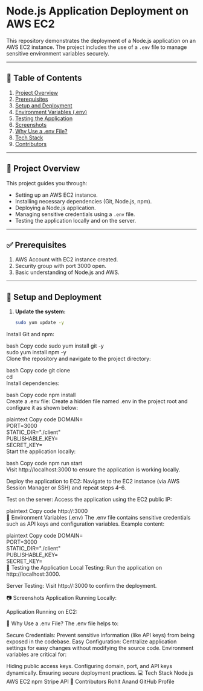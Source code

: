 # Node.js Application Deployment on AWS EC2  

This repository demonstrates the deployment of a Node.js application on an AWS EC2 instance. The project includes the use of a `.env` file to manage sensitive environment variables securely.

---

## 📑 Table of Contents  
1. [Project Overview](#project-overview)  
2. [Prerequisites](#prerequisites)  
3. [Setup and Deployment](#setup-and-deployment)  
4. [Environment Variables (.env)](#environment-variables-env)  
5. [Testing the Application](#testing-the-application)  
6. [Screenshots](#screenshots)  
7. [Why Use a .env File?](#why-use-a-env-file)  
8. [Tech Stack](#tech-stack)  
9. [Contributors](#contributors)  

---

## 🌟 Project Overview  

This project guides you through:  
- Setting up an AWS EC2 instance.  
- Installing necessary dependencies (Git, Node.js, npm).  
- Deploying a Node.js application.  
- Managing sensitive credentials using a `.env` file.  
- Testing the application locally and on the server.  

---

## ✅ Prerequisites  

1. AWS Account with EC2 instance created.  
2. Security group with port 3000 open.  
3. Basic understanding of Node.js and AWS.  

---

## 🚀 Setup and Deployment  

1. **Update the system:**  
   ```bash
   sudo yum update -y
Install Git and npm:

bash
Copy code
sudo yum install git -y  
sudo yum install npm -y  
Clone the repository and navigate to the project directory:

bash
Copy code
git clone <repository-url>  
cd <repository-name>  
Install dependencies:

bash
Copy code
npm install  
Create a .env file:
Create a hidden file named .env in the project root and configure it as shown below:

plaintext
Copy code
DOMAIN=  
PORT=3000  
STATIC_DIR="./client"  
PUBLISHABLE_KEY=<your-stripe-publishable-key>  
SECRET_KEY=<your-stripe-secret-key>  
Start the application locally:

bash
Copy code
npm run start  
Visit http://localhost:3000 to ensure the application is working locally.

Deploy the application to EC2:
Navigate to the EC2 instance (via AWS Session Manager or SSH) and repeat steps 4–6.

Test on the server:
Access the application using the EC2 public IP:

plaintext
Copy code
http://<your-ec2-public-ip>:3000  
🔐 Environment Variables (.env)
The .env file contains sensitive credentials such as API keys and configuration variables.
Example content:

plaintext
Copy code
DOMAIN=  
PORT=3000  
STATIC_DIR="./client"  
PUBLISHABLE_KEY=<Stripe Publishable Key>  
SECRET_KEY=<Stripe Secret Key>  
🧪 Testing the Application
Local Testing:
Run the application on http://localhost:3000.

Server Testing:
Visit http://<EC2-Public-IP>:3000 to confirm the deployment.

📷 Screenshots
Application Running Locally:

Application Running on EC2:

🤔 Why Use a .env File?
The .env file helps to:

Secure Credentials: Prevent sensitive information (like API keys) from being exposed in the codebase.
Easy Configuration: Centralize application settings for easy changes without modifying the source code.
Environment variables are critical for:

Hiding public access keys.
Configuring domain, port, and API keys dynamically.
Ensuring secure deployment practices.
💻 Tech Stack
Node.js
AWS EC2
npm
Stripe API
👥 Contributors
Rohit Anand
GitHub Profile
